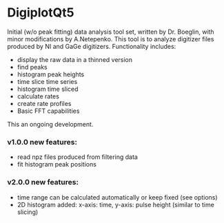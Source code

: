 # DigiplotQt5

Initial (w/o peak fitting) data analysis tool set,
written by Dr. Boeglin, with minor modifications by A.Netepenko. This tool is to analyze digitizer files produced by NI and GaGe digitizers. Functionality includes:

- display the raw data in a thinned version
- find peaks
- histogram peak heights
- time slice time series
- histogram time sliced
- calculate rates
- create rate profiles
- Basic FFT capabilities

This an ongoing development.  

### v1.0.0 new features:

- read npz files produced from filtering data
- fit histogram peak positions

### v2.0.0 new features:

- time range can be calculated automatically or keep fixed (see options)
- 2D histogram added: x-axis: time,  y-axis: pulse height (similar to time slicing)

